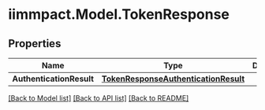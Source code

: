 # iimmpact.Model.TokenResponse
## Properties

Name | Type | Description | Notes
------------ | ------------- | ------------- | -------------
**AuthenticationResult** | [**TokenResponseAuthenticationResult**](TokenResponseAuthenticationResult.md) |  | [optional] 

[[Back to Model list]](../README.md#documentation-for-models) [[Back to API list]](../README.md#documentation-for-api-endpoints) [[Back to README]](../README.md)

